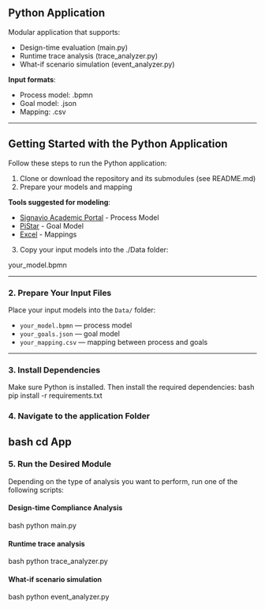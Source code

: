 ##  Python Application

Modular application that supports:
-  Design-time evaluation (main.py)
-  Runtime trace analysis (trace_analyzer.py)
-  What-if scenario simulation (event_analyzer.py)

**Input formats**:
- Process model: .bpmn
- Goal model: .json
- Mapping: .csv

---

##  Getting Started with the Python Application

Follow these steps to run the Python application:

1. Clone or download the repository and its submodules (see README.md)
2. Prepare your models and mapping

**Tools suggested for modeling**:
- [Signavio Academic Portal](https://academic.signavio.com/p/login) - Process Model
- [PiStar](https://www.cin.ufpe.br/~jhcp/pistar/tool/) - Goal Model
- [Excel](https://www.microsoft.com/es-co/microsoft-365/excel) - Mappings


3. Copy your input models into the ./Data folder:

your_model.bpmn


---

### 2. Prepare Your Input Files

Place your input models into the `Data/` folder:

- `your_model.bpmn` — process model  
- `your_goals.json` — goal model  
- `your_mapping.csv` — mapping between process and goals  


---

### 3. Install Dependencies

Make sure Python is installed. Then install the required dependencies:
bash
pip install -r requirements.txt
### 4. Navigate to the application Folder
bash
cd App
---

### 5. Run the Desired Module

Depending on the type of analysis you want to perform, run one of the following scripts:

####  Design-time Compliance Analysis
bash
python main.py
####  Runtime trace analysis
bash
python trace_analyzer.py
####  What-if scenario simulation
bash
python event_analyzer.py
